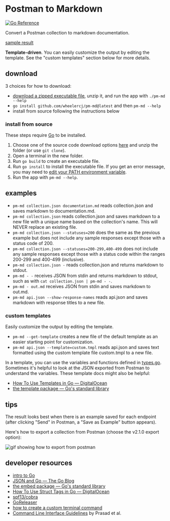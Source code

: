# Postman to Markdown

[![Go Reference](https://pkg.go.dev/badge/github.com/wheelercj/pm-md.svg)](https://pkg.go.dev/github.com/wheelercj/pm-md)

Convert a Postman collection to markdown documentation.

[sample result](samples/calendar-API-v1.md)

**Template-driven**. You can easily customize the output by editing the template. See the "custom templates" section below for more details.

## download

3 choices for how to download:

* [download a zipped executable file](https://github.com/wheelercj/pm-md/releases), unzip it, and run the app with `./pm-md --help`
* `go install github.com/wheelercj/pm-md@latest` and then `pm-md --help`
* install from source following the instructions below

### install from source

These steps require [Go](https://go.dev/) to be installed.

1. Choose one of the source code download options [here](https://github.com/wheelercj/pm-md/releases) and unzip the folder (or use `git clone`).
2. Open a terminal in the new folder.
3. Run `go build` to create an executable file.
4. Run `go install` to install the executable file. If you get an error message, you may need to [edit your PATH environment variable](https://go.dev/doc/tutorial/compile-install).
5. Run the app with `pm-md --help`.

## examples

* `pm-md collection.json documentation.md` reads collection.json and saves markdown to documentation.md.
* `pm-md collection.json` reads collection.json and saves markdown to a new file with a unique name based on the collection's name. This will NEVER replace an existing file.
* `pm-md collection.json --statuses=200` does the same as the previous example but does not include any sample responses except those with a status code of 200.
* `pm-md collection.json --statuses=200-299,400-499` does not include any sample responses except those with a status code within the ranges 200-299 and 400-499 (inclusive).
* `pm-md collection.json -` reads collection.json and returns markdown to stdout.
* `pm-md - -` receives JSON from stdin and returns markdown to stdout, such as with `cat collection.json | pm-md - -`.
* `pm-md - out.md` receives JSON from stdin and saves markdown to out.md.
* `pm-md api.json --show-response-names` reads api.json and saves markdown with response titles to a new file.

### custom templates

Easily customize the output by editing the template.

* `pm-md --get-template` creates a new file of the default template as an easier starting point for customization.
* `pm-md api.json --template=custom.tmpl` reads api.json and saves text formatted using the custom template file custom.tmpl to a new file.

In a template, you can use the variables and functions defined in [types.go](cmd/types.go). Sometimes it's helpful to look at the JSON exported from Postman to understand the variables. These template docs might also be helpful:

  * [How To Use Templates in Go — DigitalOcean](https://www.digitalocean.com/community/tutorials/how-to-use-templates-in-go#step-4-writing-a-template)
  * [the template package — Go's standard library](https://pkg.go.dev/text/template)

## tips

The result looks best when there is an example saved for each endpoint (after clicking "Send" in Postman, a "Save as Example" button appears).

Here's how to export a collection from Postman (choose the v2.1.0 export option):

![gif showing how to export from postman](https://media.giphy.com/media/v1.Y2lkPTc5MGI3NjExYzFnb2JicjN6czk3dTJqcjg5Zm1yMjVtOXZ4cGVzd2d6YjFuYm5tdyZlcD12MV9pbnRlcm5hbF9naWZfYnlfaWQmY3Q9Zw/1xp8s0yXApAYtF1c1q/giphy.gif)

## developer resources

* [intro to Go](https://wheelercj.github.io/notes/pages/20221122173910.html)
* [JSON and Go — The Go Blog](https://go.dev/blog/json)
* [the embed package — Go's standard library](https://pkg.go.dev/embed)
* [How To Use Struct Tags in Go — DigitalOcean](https://www.digitalocean.com/community/tutorials/how-to-use-struct-tags-in-go)
* [spf13/cobra](https://github.com/spf13/cobra)
* [GoReleaser](https://goreleaser.com/)
* [how to create a custom terminal command](https://wheelercj.github.io/notes/pages/20220320181252.html)
* [Command Line Interface Guidelines](https://clig.dev/) by Prasad et al.
